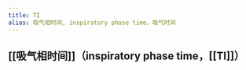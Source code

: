 ```yaml
---
title: TI
alias: 吸气相时间, inspiratory phase time，吸气时间
---
```

## [[吸气相时间]]（inspiratory phase time，[[TI]]）
##